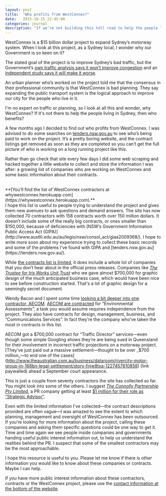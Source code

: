 ```yaml
---
layout: post
title:  "Who profits from WestConnex?"
date:   2015-10-15 22:45:00
categories: journal
description: "If we’re not building this toll road to help the people living in Sydney, then who benefits?"
---
```


WestConnex is a $15 billion dollar project to expand Sydney’s motorway system.
When I look at this project, as a Sydney local,
I wonder why our Government is so keen on it?

The stated goal of the project is
to improve Sydney’s bad traffic,
but the Government’s [own traffic analysis says it won’t improve congestion](http://www.smh.com.au/nsw/sydney-traffic-secret-westconnex-documents-show-worse-congestion-after-toll-road-20150525-gh980u.html)
and an [independent study says it will make it worse](http://www.smh.com.au/nsw/parramatta-road-traffic-will-increase-under-westconnex-study-shows-20150427-1mueqm.html).

An urban planner who’s worked on the project told me
that the consensus in their professional community is that WestConnex is bad planning.
They say expanding the public transport system
is the logical approach to improve our city for the people who live in it.

I'm no expert on traffic or planning,
so I look at all this and wonder, why WestConnex?
If it's not there to help the people living in Sydney, then who benefits?

A few months ago I decided to find out who profits from WestConnex.
I was advised to do some searches on [tenders.nsw.gov.au](https://tenders.nsw.gov.au/) to see who’s being paid to work on the project. It’s a pretty boring website, and the contract listings get removed as soon as they are completed so you can’t get the full picture of who is working on a long running project like this.

Rather than go check that site every few days
I did some web scraping and hacked together
a little website to collect and store the information I was after:
a growing list of companies who are working on WestConnex
and some basic information about their contracts.

<br />
**[You’ll find the list of WestConnex contractors at whywestconnex.herokuapp.com](https://whywestconnex.herokuapp.com).**

<br />
I hope this list is useful to people trying to understand the project
and gives them new avenues to ask questions and demand answers.
The site has now collected 70 contractors
with 158 contracts worth over 150 million dollars.
It doesn’t include some of the really big contracts,
or ones smaller than $150,000,
because of deficiencies with [NSW’s Government Information Public Access Act (GIPA)](http://www.austlii.edu.au/au/legis/nsw/consol_act/giaa2009368/).
I hope to write more soon about
my experience trying to collect these basic records
and some of the problems I've found with GIPA and [tenders.nsw.gov.au](https://tenders.nsw.gov.au/).

While [the contracts list is limited](http://whywestconnex.herokuapp.com/#limitations),
it does include a whole lot of companies that you don’t hear about in the official press releases.
Companies like [_The Trustee for Iris Works Unit Trust_](http://whywestconnex.herokuapp.com/#80883821452)
who we gave almost $700,000 for graphic design of the much anticipated business case,
which would have been nice to see before construction started.
That's a lot of graphic design for a seemingly secret document.

Wendy Bacon and I spent some time [looking a bit deeper into one contractor, AECOM](https://newmatilda.com/2015/06/04/westconnex-mike-bairds-tunnel-big-corporate-love/).
[AECOM are contracted](http://whywestconnex.herokuapp.com/#093846925)
for “Environmental Assessments”, a task you would assume requires independence from the project.
They also have contracts for design, management, business, and “Communications Services”.
In fact they’re the company who’ve taken the most in contracts in this list.

AECOM got a $700,000 contract for “Traffic Director” services—even though
some simple Googling shows they’re are being sued in Queensland
for their involvement in incorrect traffic projections on a motorway project.
[They’ve just paid out a massive settlement—thought to be over _$700 million_—to end one of the cases](http://www.theaustralian.com.au/business/dataroom/rivercity-motor-group-in-168bn-legal-settlement/story-fnjw8txa-1227457810858) (link paywalled)
ahead a September court appearance.

This is just a couple from seventy contractors the site has collected so far.
You might look into some of the others.
I suggest *[The Connolly Partnership Pty Limited](http://www.connollypartnership.com.au/who-we-are.html)*,
a PR company getting at least [$1 million for their role as “Strategic Advisor”](https://whywestconnex.herokuapp.com/#151015708).

Even with the limited information I've collected—the contract descriptions
provided are often vague—I was amazed to see the extent to which planning,
management and oversight of WestConnex has been outsourced.
If you’re looking for more information about the project,
calling these companies and asking them specific questions could be one way to get it.
Time and time again we see people inside companies and governments
handing useful public interest information out,
to help us understand the realities behind the PR.
I suspect that some of the smallest contractors may be the most approachable.

I hope this resource is useful to you.
Please let me know if there is other information
you would like to know about these companies or contracts.
Maybe I can help.

If _you_ have more public interest information about these contractors, contracts or the WestConnex project,
please use the [contact information at the bottom of the website](https://whywestconnex.herokuapp.com).
